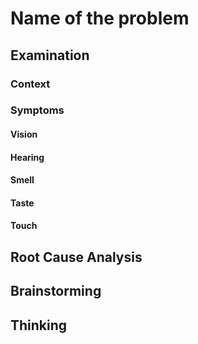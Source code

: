 # Name of the problem
## Examination
### Context
### Symptoms
[collect evidence used by hypothesis built in the root cause analysis phrase]: #
[comparison between actuation and expectation]: #
#### Vision
#### Hearing
#### Smell
#### Taste
#### Touch
## Root Cause Analysis
[backward cause reasoning for general problems]: #
[recursive trouble shooting for engineering problems to an atomic level (build hypothesis, use evidence (examination  + unit tests))]: #
## Brainstorming
[replacement V.S fixation. Localize the problem to an atomic level where fixing it components is more expensive than replacing it as a whole]: #
## Thinking


<!--stackedit_data:
eyJoaXN0b3J5IjpbMTE2Njc1NTIyLDExMTI0ODc4NzFdfQ==
-->